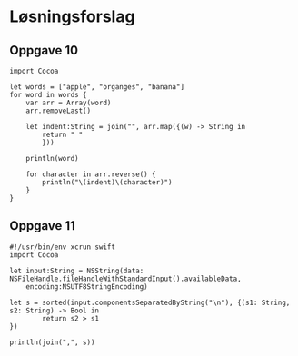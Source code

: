 # Løsningsforslag

## Oppgave 10

	import Cocoa

	let words = ["apple", "organges", "banana"]
	for word in words {
	    var arr = Array(word)
	    arr.removeLast()
	    
	    let indent:String = join("", arr.map({(w) -> String in
	        return " "
	        }))

	    println(word)
	    
	    for character in arr.reverse() {
	        println("\(indent)\(character)")
	    }
	}

## Oppgave 11

	#!/usr/bin/env xcrun swift
	import Cocoa

	let input:String = NSString(data: NSFileHandle.fileHandleWithStandardInput().availableData,
		encoding:NSUTF8StringEncoding)
		
	let s = sorted(input.componentsSeparatedByString("\n"), {(s1: String, s2: String) -> Bool in
	        return s2 > s1
	})

	println(join(",", s))